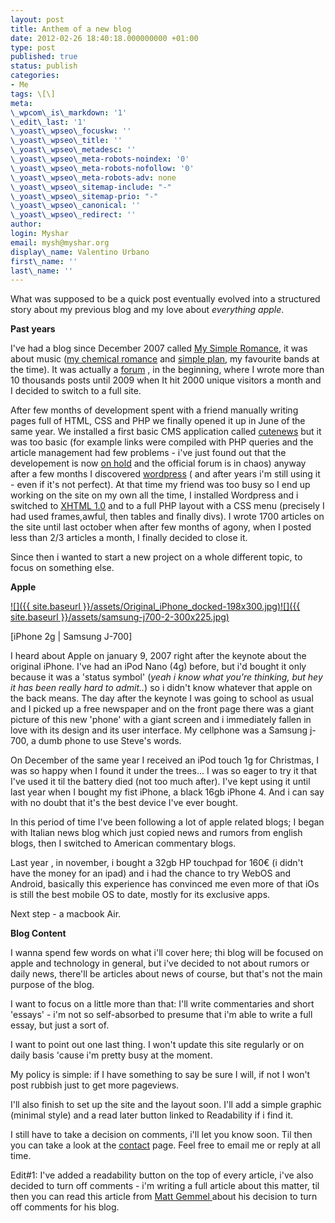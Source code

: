 ```yaml
---
layout: post
title: Anthem of a new blog
date: 2012-02-26 18:40:18.000000000 +01:00
type: post
published: true
status: publish
categories:
- Me
tags: \[\]
meta:
\_wpcom\_is\_markdown: '1'
\_edit\_last: '1'
\_yoast\_wpseo\_focuskw: ''
\_yoast\_wpseo\_title: ''
\_yoast\_wpseo\_metadesc: ''
\_yoast\_wpseo\_meta-robots-noindex: '0'
\_yoast\_wpseo\_meta-robots-nofollow: '0'
\_yoast\_wpseo\_meta-robots-adv: none
\_yoast\_wpseo\_sitemap-include: "-"
\_yoast\_wpseo\_sitemap-prio: "-"
\_yoast\_wpseo\_canonical: ''
\_yoast\_wpseo\_redirect: ''
author:
login: Myshar
email: mysh@myshar.org
display\_name: Valentino Urbano
first\_name: ''
last\_name: ''
---
```


What was supposed to be a quick post eventually evolved into a structured story about my previous blog and my love about _everything apple_.

**Past years**

I've had a blog since December 2007 called [My Simple Romance][0], it was about music ([my chemical romance][1] and [simple plan][2],  my favourite bands at the time). It was actually a [forum][3] , in the beginning, where I wrote more than 10 thousands posts until 2009 when It hit 2000 unique visitors a month and I decided to switch to a full site.

After few months of development spent with a friend manually writing pages full of HTML, CSS and PHP we finally opened it up in June of the same year. We installed a first basic CMS application called [cutenews][4] but it was too basic (for example links were compiled with PHP queries and the article management had few problems - i've just found out that the developement is now [on hold][5] and the official forum is in chaos) anyway after a few months I discovered [wordpress][6] ( and after years i'm still using it - even if it's not perfect). At that time my friend was too busy so I end up working on the site on my own all the time, I installed Wordpress and i switched to [XHTML 1.0][7] and to a full PHP layout with a CSS menu (precisely I had used frames,awful, then tables and finally divs). I wrote 1700 articles on the site  until last october when after few months of agony, when I posted less than 2/3 articles a month,  I finally decided to close it.

Since then i wanted to start a new project on a whole different topic, to focus on something else.

**Apple**

[![]({{ site.baseurl }}/assets/Original_iPhone_docked-198x300.jpg)][8][![]({{ site.baseurl }}/assets/samsung-j700-2-300x225.jpg)][9]

\[iPhone 2g | Samsung J-700\]

I heard about Apple on january 9,  2007  right after the keynote about the original iPhone. I've  had an iPod Nano (4g) before, but i'd bought it only because it was a 'status symbol' (_yeah i know what you're thinking, but hey it has been really hard to admit.._)  so i didn't know whatever that apple on the back means. The day after the keynote  I was going to school as usual and I picked up a free newspaper and on the front page there was a giant picture of this new 'phone' with a giant screen and i immediately fallen in love with its design and its user interface. My cellphone was a Samsung j-700, a dumb phone to use Steve's words.

On December of the same year I received an iPod touch 1g for Christmas, I was so happy when I found it under the trees... I was so eager to try it that I've used it  til the battery died (not too much after). I've kept using it until last year when I bought my fist iPhone, a black 16gb iPhone 4\.  And i can say with no doubt that it's the best device I've ever bought.

In this period of time I've been following a lot of apple related blogs; I began with Italian news blog which just copied news and rumors from english blogs, then I switched to American commentary blogs.

Last year , in november, i bought a 32gb HP touchpad for 160€ (i didn't have the money for an ipad) and i had the chance to try WebOS and Android, basically this experience has convinced me even more of that iOs  is still the best mobile OS to date, mostly for its exclusive apps.

Next step - a macbook Air.

**Blog  Content**

I wanna spend few words on what i'll cover here; thi blog will be focused on  apple and technology in general, but i've decided to not about rumors or daily news, there'll be articles about news of course, but that's not the main purpose of the blog.

I want to focus on a little more than that: I'll write commentaries and short 'essays' - i'm not so self-absorbed to presume that i'm able to write a full essay, but just a sort of.

I want to point out one last thing. I won't update this site regularly or on daily basis 'cause i'm pretty busy at the moment.

My policy is simple:  if I have something to say be sure I will, if not I won't post rubbish just to get more pageviews.

I'll also finish to set up the site and the layout soon. I'll add a simple graphic (minimal style)  and a read later button linked to Readability if i find it.

I still have to take a decision on comments, i'll let you know soon. Til then you can take a look at the [contact][10] page. Feel free to email me or reply at all time.

Edit\#1:  I've added a readability button on the top of every article, i've also decided to turn off comments - i'm writing a full article about this matter, til then you can read this article from [Matt Gemmel ][11] about his decision to turn off comments  for his blog.


[0]: http://mysimpleromance.altervista.org
[1]: http://mychemicalromance.com
[2]: http://simpleplan.com
[3]: http://mysimpleromance.forumcommunity.net
[4]: http://cutephp.com/
[5]: http://cutephp.com/forum/index.php?showtopic=41787
[6]: http://wordpress.org
[7]: http://en.wikipedia.org/wiki/XHTML
[8]: http://www.myshar.org/anthem-of-a-new-blog
[9]: http://www.myshar.org/anthem-of-a-new-blog/
[10]: http://anythingapple.altervista.org/contact/
[11]: http://mattgemmell.com/2011/11/29/comments-off/